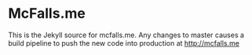 # McFalls.me

This is the Jekyll source for mcfalls.me.  Any changes to master causes a build pipeline to push the new code into production at http://mcfalls.me

